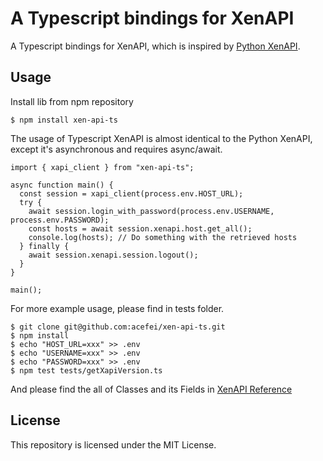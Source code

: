 # A Typescript bindings for XenAPI
A Typescript bindings for XenAPI, which is inspired by [Python XenAPI](https://xapi-project.github.io/xen-api/usage.html).

## Usage
Install lib from npm repository
```
$ npm install xen-api-ts
```

The usage of Typescript XenAPI is almost identical to the Python XenAPI, except it's asynchronous and requires async/await.
```
import { xapi_client } from "xen-api-ts";

async function main() {
  const session = xapi_client(process.env.HOST_URL);
  try {
    await session.login_with_password(process.env.USERNAME, process.env.PASSWORD);
    const hosts = await session.xenapi.host.get_all();
    console.log(hosts); // Do something with the retrieved hosts
  } finally {
    await session.xenapi.session.logout();
  }
}

main();
```

For more example usage, please find in tests folder.
```
$ git clone git@github.com:acefei/xen-api-ts.git
$ npm install
$ echo "HOST_URL=xxx" >> .env
$ echo "USERNAME=xxx" >> .env
$ echo "PASSWORD=xxx" >> .env
$ npm test tests/getXapiVersion.ts
```

And please find the all of Classes and its Fields in [XenAPI Reference](https://xapi-project.github.io/xen-api)

## License
This repository is licensed under the MIT License.
